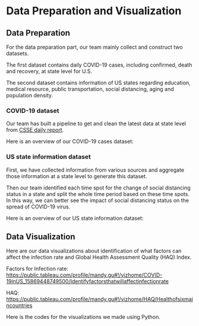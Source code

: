 # Data Preparation and Visualization

## Data Preparation
For the data preparation part, our team mainly collect and construct two datasets. 

The first dataset contains daily COVID-19 cases, including confirmed, death and recovery, at state level for U.S.

The second dataset contains information of US states regarding education, medical resource, public transportation, social distancing, aging and population density.
### COVID-19 dataset
Our team has built a pipeline to get and clean the latest data at state level from [CSSE daily report](https://github.com/CSSEGISandData/COVID-19/tree/master/csse_covid_19_data/csse_covid_19_daily_reports).

Here is an overview of our COVID-19 cases dataset:


### US state information dataset
First, we have collected information from various sources and aggregate those information at a state level to generate this dataset.

Then our team identified each time spot for the change of social distancing status in a state and split the whole time period based on these time spots. In this way, we can better see the impact of social distancing status on the spread of COVID-19 virus.

Here is an overview of our US state information dataset:

## Data Visualization
Here are our data visualizations about identification of what factors can affect the infection rate and Global Health Assessment Quality (HAQ) Index.

Factors for Infection rate: 
https://public.tableau.com/profile/mandy.gu#!/vizhome/COVID-19inUS_15869448749500/Identifyfactorsthatwillaffectinfectionrate

HAQ: 
https://public.tableau.com/profile/mandy.gu#!/vizhome/HAQ/Healthofsixmaincountries

Here is the codes for the visualizations we made using Python.

